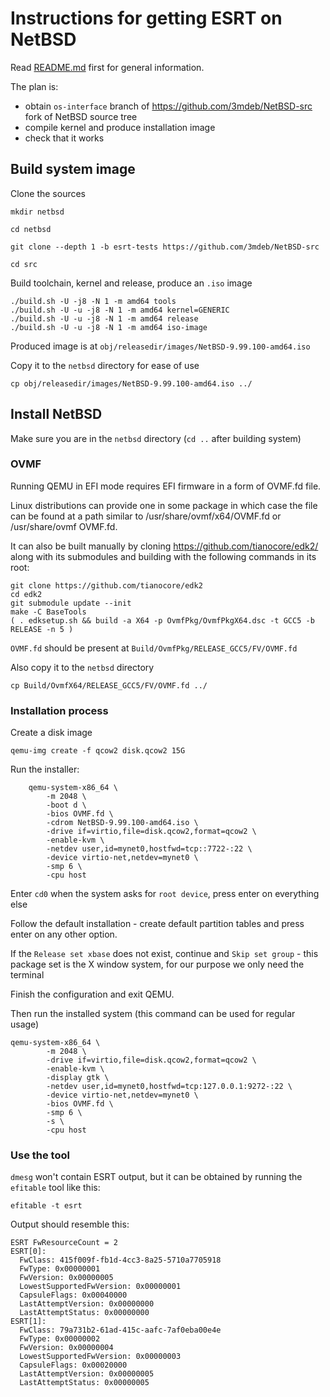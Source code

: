 # Instructions for getting ESRT on NetBSD

Read [README.md](./README.md) first for general information.

The plan is:
 * obtain `os-interface` branch of https://github.com/3mdeb/NetBSD-src fork of
   NetBSD source tree
 * compile kernel and produce installation image
 * check that it works

## Build system image

Clone the sources
```
mkdir netbsd

cd netbsd

git clone --depth 1 -b esrt-tests https://github.com/3mdeb/NetBSD-src

cd src
```

Build toolchain, kernel and release, produce an `.iso` image
```
./build.sh -U -j8 -N 1 -m amd64 tools
./build.sh -U -u -j8 -N 1 -m amd64 kernel=GENERIC
./build.sh -U -u -j8 -N 1 -m amd64 release
./build.sh -U -u -j8 -N 1 -m amd64 iso-image
```

Produced image is at `obj/releasedir/images/NetBSD-9.99.100-amd64.iso`

Copy it to the `netbsd` directory for ease of use

```
cp obj/releasedir/images/NetBSD-9.99.100-amd64.iso ../
```

## Install NetBSD

Make sure you are in the `netbsd` directory (`cd ..` after building system)

### OVMF

Running QEMU in EFI mode requires EFI firmware in a form of OVMF.fd file.

Linux distributions can provide one in some package in which case the file can 
be found at a path similar to /usr/share/ovmf/x64/OVMF.fd or /usr/share/ovmf
OVMF.fd.

It can also be built manually by cloning https://github.com/tianocore/edk2/ 
along with its submodules and building with the following commands in its root:

```
git clone https://github.com/tianocore/edk2
cd edk2
git submodule update --init
make -C BaseTools
( . edksetup.sh && build -a X64 -p OvmfPkg/OvmfPkgX64.dsc -t GCC5 -b RELEASE -n 5 )
```

`OVMF.fd` should be present at `Build/OvmfPkg/RELEASE_GCC5/FV/OVMF.fd`

Also copy it to the `netbsd` directory

```
cp Build/OvmfX64/RELEASE_GCC5/FV/OVMF.fd ../
```

### Installation process

Create a disk image

```
qemu-img create -f qcow2 disk.qcow2 15G
```

Run the installer:

```
    qemu-system-x86_64 \
        -m 2048 \
        -boot d \
        -bios OVMF.fd \
        -cdrom NetBSD-9.99.100-amd64.iso \
        -drive if=virtio,file=disk.qcow2,format=qcow2 \
        -enable-kvm \
        -netdev user,id=mynet0,hostfwd=tcp::7722-:22 \
        -device virtio-net,netdev=mynet0 \
        -smp 6 \
        -cpu host
```

Enter `cd0` when the system asks for `root device`, press enter on everything
else

Follow the default installation - create default partition tables and press
enter on any other option.

If the `Release set xbase` does not exist, continue and `Skip set group` - this
package set is the X window system, for our purpose we only need the terminal

Finish the configuration and exit QEMU.

Then run the installed system (this command can be used for regular usage)

```
qemu-system-x86_64 \
        -m 2048 \
        -drive if=virtio,file=disk.qcow2,format=qcow2 \
        -enable-kvm \
        -display gtk \
        -netdev user,id=mynet0,hostfwd=tcp:127.0.0.1:9272-:22 \
        -device virtio-net,netdev=mynet0 \
        -bios OVMF.fd \
        -smp 6 \
        -s \
        -cpu host
```

### Use the tool

`dmesg` won't contain ESRT output, but it can be obtained by running the
`efitable` tool like this:

```
efitable -t esrt
```

Output should resemble this:

```
ESRT FwResourceCount = 2
ESRT[0]:
  FwClass: 415f009f-fb1d-4cc3-8a25-5710a7705918
  FwType: 0x00000001
  FwVersion: 0x00000005
  LowestSupportedFwVersion: 0x00000001
  CapsuleFlags: 0x00040000
  LastAttemptVersion: 0x00000000
  LastAttemptStatus: 0x00000000
ESRT[1]:
  FwClass: 79a731b2-61ad-415c-aafc-7af0eba00e4e
  FwType: 0x00000002
  FwVersion: 0x00000004
  LowestSupportedFwVersion: 0x00000003
  CapsuleFlags: 0x00020000
  LastAttemptVersion: 0x00000005
  LastAttemptStatus: 0x00000005
```
